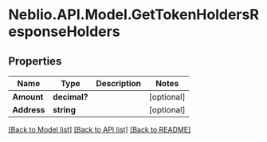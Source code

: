 # Neblio.API.Model.GetTokenHoldersResponseHolders
## Properties

Name | Type | Description | Notes
------------ | ------------- | ------------- | -------------
**Amount** | **decimal?** |  | [optional] 
**Address** | **string** |  | [optional] 

[[Back to Model list]](../README.md#documentation-for-models) [[Back to API list]](../README.md#documentation-for-api-endpoints) [[Back to README]](../README.md)

